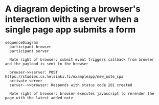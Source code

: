 # A diagram depicting a browser's interaction with a server when a single page app submits a form

```mermaid
sequenceDiagram
  participant browser
  participant server

  Note right of browser: submit event triggers callback from browser and the payload is sent to the browser

  browser->>server: POST https://studies.cs.helsinki.fi/exampleapp/new_note_spa
  activate server
  server-->>browser: Responds with status code 201 created

  Note right of browser: browser executes javascript to rerender the page with the latest added note
```
